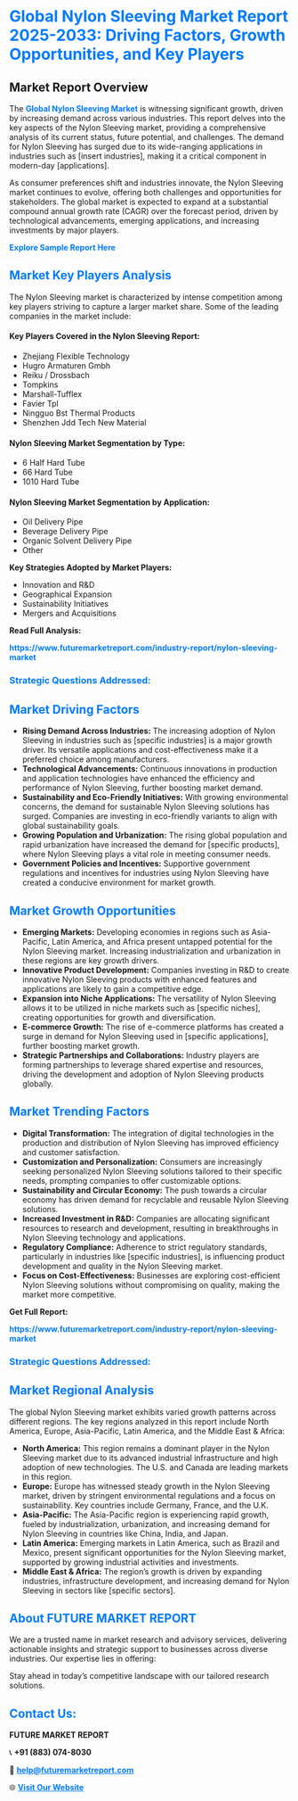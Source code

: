 <h1 style="color: #007BFF;">Global Nylon Sleeving Market Report 2025-2033: Driving Factors, Growth Opportunities, and Key Players</h1>

<section id="overview">
<h2>Market Report Overview</h2>
<p>The <a href="https://www.futuremarketreport.com/industry-report/nylon-sleeving-market" style="color: #007BFF; text-decoration: none;"><strong>Global Nylon Sleeving Market</strong></a> is witnessing significant growth, driven by increasing demand across various industries. This report delves into the key aspects of the Nylon Sleeving market, providing a comprehensive analysis of its current status, future potential, and challenges. The demand for Nylon Sleeving has surged due to its wide-ranging applications in industries such as [insert industries], making it a critical component in modern-day [applications].</p>
<p>As consumer preferences shift and industries innovate, the Nylon Sleeving market continues to evolve, offering both challenges and opportunities for stakeholders. The global market is expected to expand at a substantial compound annual growth rate (CAGR) over the forecast period, driven by technological advancements, emerging applications, and increasing investments by major players.</p>
</section>

<section id="overview">
<p><a href="https://www.futuremarketreport.com/request-sample/reportId=29661" style="color: #007BFF; text-decoration: none;"><strong>Explore Sample Report Here</strong></a></p>
</section>

<section id="key-players">
<h2 style="color: #007BFF;">Market Key Players Analysis</h2>
<p>The Nylon Sleeving market is characterized by intense competition among key players striving to capture a larger market share. Some of the leading companies in the market include:</p>
<h4>Key Players Covered in the Nylon Sleeving Report:</h4>
<ul><li>Zhejiang Flexible Technology</li><li>Hugro Armaturen Gmbh</li><li>Reiku / Drossbach</li><li>Tompkins</li><li>Marshall-Tufflex</li><li>Favier Tpl</li><li>Ningguo Bst Thermal Products</li><li>Shenzhen Jdd Tech New Material</li></ul>
<h4>Nylon Sleeving Market Segmentation by Type:</h4>
<ul><li>6 Half Hard Tube</li><li>66 Hard Tube</li><li>1010 Hard Tube</li></ul>

<h4>Nylon Sleeving Market Segmentation by Application:</h4>
<ul><li>Oil Delivery Pipe</li><li>Beverage Delivery Pipe</li><li>Organic Solvent Delivery Pipe</li><li>Other</li></ul>
<p><strong>Key Strategies Adopted by Market Players:</strong></p>
<ul>
<li>Innovation and R&D</li>
<li>Geographical Expansion</li>
<li>Sustainability Initiatives</li>
<li>Mergers and Acquisitions</li>
</ul>
</section>

<section>
<p><strong>Read Full Analysis: </strong></p><a href="https://www.futuremarketreport.com/industry-report/nylon-sleeving-market" style="color: #007BFF; text-decoration: none;"><strong>https://www.futuremarketreport.com/industry-report/nylon-sleeving-market</strong></a>
<h3 style="color: #007BFF;">Strategic Questions Addressed:</h3>
</section>

<section id="driving-factors">
<h2 style="color: #007BFF;">Market Driving Factors</h2>
<ul>
<li><strong>Rising Demand Across Industries:</strong> The increasing adoption of Nylon Sleeving in industries such as [specific industries] is a major growth driver. Its versatile applications and cost-effectiveness make it a preferred choice among manufacturers.</li>
<li><strong>Technological Advancements:</strong> Continuous innovations in production and application technologies have enhanced the efficiency and performance of Nylon Sleeving, further boosting market demand.</li>
<li><strong>Sustainability and Eco-Friendly Initiatives:</strong> With growing environmental concerns, the demand for sustainable Nylon Sleeving solutions has surged. Companies are investing in eco-friendly variants to align with global sustainability goals.</li>
<li><strong>Growing Population and Urbanization:</strong> The rising global population and rapid urbanization have increased the demand for [specific products], where Nylon Sleeving plays a vital role in meeting consumer needs.</li>
<li><strong>Government Policies and Incentives:</strong> Supportive government regulations and incentives for industries using Nylon Sleeving have created a conducive environment for market growth.</li>
</ul>
</section>

<section id="growth-opportunities">
<h2 style="color: #007BFF;">Market Growth Opportunities</h2>
<ul>
<li><strong>Emerging Markets:</strong> Developing economies in regions such as Asia-Pacific, Latin America, and Africa present untapped potential for the Nylon Sleeving market. Increasing industrialization and urbanization in these regions are key growth drivers.</li>
<li><strong>Innovative Product Development:</strong> Companies investing in R&D to create innovative Nylon Sleeving products with enhanced features and applications are likely to gain a competitive edge.</li>
<li><strong>Expansion into Niche Applications:</strong> The versatility of Nylon Sleeving allows it to be utilized in niche markets such as [specific niches], creating opportunities for growth and diversification.</li>
<li><strong>E-commerce Growth:</strong> The rise of e-commerce platforms has created a surge in demand for Nylon Sleeving used in [specific applications], further boosting market growth.</li>
<li><strong>Strategic Partnerships and Collaborations:</strong> Industry players are forming partnerships to leverage shared expertise and resources, driving the development and adoption of Nylon Sleeving products globally.</li>
</ul>
</section>

<section id="trending-factors">
<h2 style="color: #007BFF;">Market Trending Factors</h2>
<ul>
<li><strong>Digital Transformation:</strong> The integration of digital technologies in the production and distribution of Nylon Sleeving has improved efficiency and customer satisfaction.</li>
<li><strong>Customization and Personalization:</strong> Consumers are increasingly seeking personalized Nylon Sleeving solutions tailored to their specific needs, prompting companies to offer customizable options.</li>
<li><strong>Sustainability and Circular Economy:</strong> The push towards a circular economy has driven demand for recyclable and reusable Nylon Sleeving solutions.</li>
<li><strong>Increased Investment in R&D:</strong> Companies are allocating significant resources to research and development, resulting in breakthroughs in Nylon Sleeving technology and applications.</li>
<li><strong>Regulatory Compliance:</strong> Adherence to strict regulatory standards, particularly in industries like [specific industries], is influencing product development and quality in the Nylon Sleeving market.</li>
<li><strong>Focus on Cost-Effectiveness:</strong> Businesses are exploring cost-efficient Nylon Sleeving solutions without compromising on quality, making the market more competitive.</li>
</ul>
</section>

<section>
<p><strong>Get Full Report: </strong></p><a href="https://www.futuremarketreport.com/industry-report/nylon-sleeving-market" style="color: #007BFF; text-decoration: none;"><strong>https://www.futuremarketreport.com/industry-report/nylon-sleeving-market</strong></a>
<h3 style="color: #007BFF;">Strategic Questions Addressed:</h3>
</section>


<section id="regional-analysis">
<h2 style="color: #007BFF;">Market Regional Analysis</h2>
<p>The global Nylon Sleeving market exhibits varied growth patterns across different regions. The key regions analyzed in this report include North America, Europe, Asia-Pacific, Latin America, and the Middle East & Africa:</p>
<ul>
<li><strong>North America:</strong> This region remains a dominant player in the Nylon Sleeving market due to its advanced industrial infrastructure and high adoption of new technologies. The U.S. and Canada are leading markets in this region.</li>
<li><strong>Europe:</strong> Europe has witnessed steady growth in the Nylon Sleeving market, driven by stringent environmental regulations and a focus on sustainability. Key countries include Germany, France, and the U.K.</li>
<li><strong>Asia-Pacific:</strong> The Asia-Pacific region is experiencing rapid growth, fueled by industrialization, urbanization, and increasing demand for Nylon Sleeving in countries like China, India, and Japan.</li>
<li><strong>Latin America:</strong> Emerging markets in Latin America, such as Brazil and Mexico, present significant opportunities for the Nylon Sleeving market, supported by growing industrial activities and investments.</li>
<li><strong>Middle East & Africa:</strong> The region’s growth is driven by expanding industries, infrastructure development, and increasing demand for Nylon Sleeving in sectors like [specific sectors].</li>
</ul>
</section>

<footer>
<h2 style="color: #007BFF;">About FUTURE MARKET REPORT</h2>
<p>We are a trusted name in market research and advisory services, delivering actionable insights and strategic support to businesses across diverse industries. Our expertise lies in offering:</p>

<p>Stay ahead in today’s competitive landscape with our tailored research solutions.</p>

<h2 style="color: #007BFF;">Contact Us:</h2>
<p><strong>FUTURE MARKET REPORT</strong></p>
<p>📞 <strong>+91 (883) 074-8030</strong></p>
<p>📧 <strong><a href="mailto:help@futuremarketreport.com" style="color: #007BFF;">help@futuremarketreport.com</a></strong></p>
<p>🌐 <strong><a href="https://www.futuremarketreport.com/" style="color: #007BFF;">Visit Our Website</a></strong></p>
</footer>
